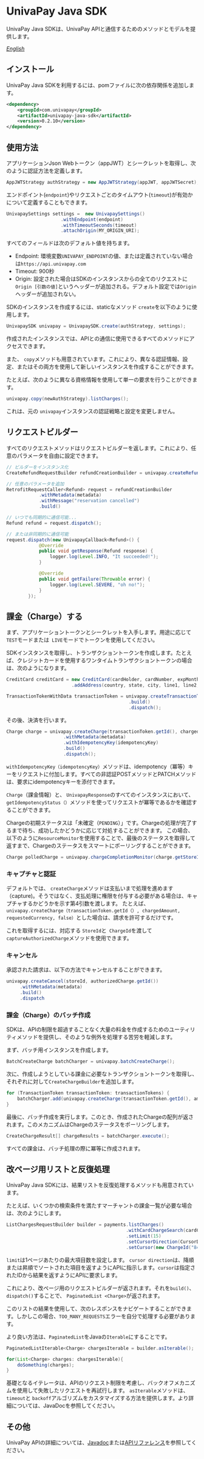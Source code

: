 # UnivaPay Java SDK

UnivaPay Java SDKは、UnivaPay APIと通信するためのメソッドとモデルを提供します。

*[English](README.en.md)*

## インストール

UnivaPay Java SDKを利用するには、pomファイルに次の依存関係を追加します。

```xml
<dependency>
    <groupId>com.univapay</groupId>
    <artifactId>univapay-java-sdk</artifactId>
    <version>0.2.10</version>
</dependency>
```
## 使用方法

アプリケーションJson Webトークン（appJWT）とシークレットを取得し、次のように認証方法を定義します。

```java
AppJWTStrategy authStrategy = new AppJWTStrategy(appJWT, appJWTSecret);
```

エンドポイント(`endpoint`)やリクエストごとのタイムアウト(`timeout`)が有効かについて定義することもできます。

```java
UnivapaySettings settings =  new UnivapaySettings()
                    .withEndpoint(endpoint)
                    .withTimeoutSeconds(timeout)
                    .attachOrigin(MY_ORIGIN_URI);
```

すべてのフィールドは次のデフォルト値を持ちます。

- Endpoint: 環境変数`UNIVAPAY_ENDPOINT`の値、または定義されていない場合は`https://api.univapay.com`
- Timeout: 900秒
- Origin: 設定された場合はSDKのインスタンスからの全てのリクエストに`Origin [引数の値]`というヘッダーが追加される。デフォルト設定では`Origin`ヘッダーが追加されない。

SDKのインスタンスを作成するには、staticなメソッド `create`を以下のように使用します。
```java
UnivapaySDK univapay = UnivapaySDK.create(authStrategy, settings);
```

作成されたインスタンスでは、APIとの通信に使用できるすべてのメソッドにアクセスできます。

また、 `copy`メソッドも用意されています。これにより、異なる認証情報、設定、またはその両方を使用して新しいインスタンスを作成することができます。

たとえば、次のように異なる資格情報を使用して単一の要求を行うことができます。

```java
univapay.copy(newAuthStrategy).listCharges();
```

これは、元の `univapay`インスタンスの認証戦略と設定を変更しません。

## リクエストビルダー

すべてのリクエストメソッドはリクエストビルダーを返します。これにより、任意のパラメータを自由に設定できます。

```java
// ビルダーをインスタンス化
CreateRefundRequestBuilder refundCreationBuilder = univapay.createRefund(storeId, chargeId, BigInteger.valueOf(15), "JPY", RefundReason.CUSTOMER_REQUEST);

// 任意のパラメータを追加
RetrofitRequestCaller<Refund> request = refundCreationBuilder
            .withMetadata(metadata)
            .withMessage("reservation cancelled")
            .build()

// いつでも同期的に通信可能...
Refund refund = request.dispatch();

// または非同期的に通信可能
request.dispatch(new UnivapayCallback<Refund>() {
            @Override
            public void getResponse(Refund response) {
                logger.log(Level.INFO, "It succeeded!");
            }

            @Override
            public void getFailure(Throwable error) {
                logger.log(Level.SEVERE, "oh no!");
            }
        });
```

## 課金（Charge）する

まず、アプリケーショントークンとシークレットを入手します。用途に応じて`TEST`モードまたは` LIVE`モードでトークンを使用してください。

SDKインスタンスを取得し、トランザクショントークンを作成します。たとえば、クレジットカードを使用するワンタイムトランザクショントークンの場合は、次のようになります。

```java
CreditCard creditCard = new CreditCard(cardHolder, cardNumber, expMonth, expYear, cvv)
                        .addAddress(country, state, city, line1, line2, postalCode);

TransactionTokenWithData transactionToken = univapay.createTransactionToken(email, creditCard, TransactionTokenType.ONE_TIME)
                                             .build()
                                             .dispatch();
```

その後、決済を行います。

```java
Charge charge = univapay.createCharge(transactionToken.getId(), chargedAmount, requestedCurrency)
                     .withMetadata(metadata)
                     .withIdempotencyKey(idempotencyKey)
                     .build()
                     .dispatch();
```

`withIdempotencyKey（idempotencyKey）`メソッドは、idempotency（冪等）キーをリクエストに付加します。すべての非認証POSTメソッドとPATCHメソッドは、要求にidempotencyキーを添付できます。

`Charge`（課金情報）と、 `UnivapayResponse`のすべてのインスタンスにおいて、` getIdempotencyStatus（） `メソッドを使ってリクエストが冪等であるかを確認することができます。

Chargeの初期ステータスは「未確定（`PENDING`）」です。Chargeの処理が完了するまで待ち、成功したかどうかに応じて対処することができます。
この場合、以下のように`ResourceMonitor`を使用することで、最後のステータスを取得して返すまで、Chargeのステータスをスマートにポーリングすることができます。

```java
Charge polledCharge = univapay.chargeCompletionMonitor(charge.getStoreId(), charge.getId()).await()
```

### キャプチャと認証

デフォルトでは、 `createCharge`メソッドは支払いまで処理を進めます（capture)。そうではなく、支払処理に権限を付与する必要がある場合は、キャプチャするかどうかを示す第4引数を渡します。
たとえば、 `univapay.createCharge（transactionToken.getId（）, chargedAmount, requestedCurrency, false）`とした場合は、請求を許可するだけです。

これを取得するには、対応する `StoreId`と` ChargeId`を渡して `captureAuthorizedCharge`メソッドを使用できます。

### キャンセル

承認された請求は、以下の方法でキャンセルすることができます。

```java
univapay.createCancel(storeId, authorizedCharge.getId())
     .withMetadata(metadata)
     .build()
     .dispatch
```

### 課金（Charge）のバッチ作成


SDKは、APIの制限を超過することなく大量の料金を作成するためのユーティリティメソッドを提供し、そのような例外を処理する苦労を軽減します。

まず、バッチ用インスタンスを作成します。

```java
BatchCreateCharge batchCharger = univapay.batchCreateCharge();
```

次に、作成しようとしている課金に必要なトランザクショントークンを取得し、それぞれに対して`CreateChargeBuilder`を追加します。

```java
for (TransactionToken transactionToken: transactionTokens) {
    batchCharger.add(univapay.createCharge(transactionToken.getId(), amount, currency));
}
```
最後に、バッチ作成を実行します。このとき、作成されたChargeの配列が返されます。このメカニズムはChargeのステータスをポーリングします。

```java
CreateChargeResult[] chargeResults = batchCharger.execute();
```
すべての課金は、バッチ処理の際に冪等に作成されます。

## 改ページ用リストと反復処理

UnivaPay Java SDKには、結果リストを反復処理するメソッドも用意されています。

たとえば、いくつかの検索条件を満たすマーチャントの課金一覧が必要な場合は、次のようにします。

```java
ListChargesRequestBuilder builder = payments.listCharges()
                                            .withCardChargeSearch(cardChargeSearch)
                                            .setLimit(15)
                                            .setCursorDirection(CursorDirection.DESC)
                                            .setCursor(new ChargeId("8486dc98-9836-41dd-b598-bbf49d5bc862"));
```

`limit`は1ページあたりの最大項目数を設定します。 `cursor direction`は、降順または昇順でソートされた項目を返すようにAPIに指示します。`cursor`は指定されたIDから結果を返すようにAPIに要求します。

これにより、改ページ用のリクエストビルダーが返されます。それを`build()`、`dispatch()`することで、 `PaginatedList <Charge>`が返されます。

このリストの結果を使用して、次のレスポンスをナビゲートすることができます。しかしこの場合、`TOO_MANY_REQUESTS`エラーを自分で処理する必要があります。

より良い方法は、`PaginatedList`をJavaの`Iterable`にすることです。

```java
PaginatedListIterable<Charge> chargesIterable = builder.asIterable();

for(List<Charge> charges: chargesIterable){
    doSomething(charges);
}
```

基礎となるイテレータは、APIのリクエスト制限を考慮し、バックオフメカニズムを使用して失敗したリクエストを再試行します。
`asIterable`メソッドは、` timeout`と `backoff`アルゴリズムをカスタマイズする方法を提供します。より詳細については、JavaDocを参照してください。

## その他

UnivaPay APIの詳細については、[Javadoc](https://www.javadoc.io/doc/com.univapay/univapay-java-sdk/0.2.10)または[APIリファレンス](https://docs.univapay.com)を参照してください。
